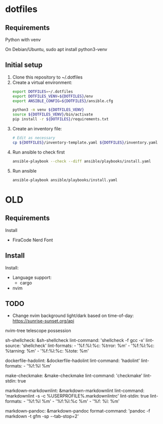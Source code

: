 # dotfiles

## Requirements

Python with venv

On Debian/Ubuntu, sudo apt install python3-venv

## Initial setup

1. Clone this repository to ~/.dotfiles
2. Create a virtual environment:
   ```sh
   export DOTFILES=~/.dotfiles
   export DOTFILES_VENV=${DOTFILES}/env
   export ANSIBLE_CONFIG=${DOTFILES}/ansible.cfg

   python3 -m venv ${DOTFILES_VENV}
   source ${DOTFILES_VENV}/bin/activate
   pip install -r ${DOTFILES}/requirements.txt
   ```
3. Create an inventory file:
   ```sh
   # Edit as necessary
   cp ${DOTFILES}/inventory-template.yaml ${DOTFILES}/inventory.yaml
   ``` 
4. Run ansible to check first
   ```sh
   ansible-playbook --check --diff ansible/playbooks/install.yaml
   ```
5. Run ansible
   ```
   ansible-playbook ansible/playbooks/install.yaml
   ```



# OLD

## Requirements

Install
 * FiraCode Nerd Font

## Install

Install:
 * Language support:
   * cargo
 * nvim

## TODO

 * Change nvim background light/dark based on time-of-day: https://sunrise-sunset.org/api

nvim-tree
telescope
possession

  sh-shellcheck: &sh-shellcheck
    lint-command: 'shellcheck -f gcc -x'
    lint-source: 'shellcheck'
    lint-formats:
      - '%f:%l:%c: %trror: %m'
      - '%f:%l:%c: %tarning: %m'
      - '%f:%l:%c: %tote: %m'

  dockerfile-hadolint: &dockerfile-hadolint
    lint-command: 'hadolint'
    lint-formats:
      - '%f:%l %m'

  make-checkmake: &make-checkmake
    lint-command: 'checkmake'
    lint-stdin: true

  markdown-markdownlint: &markdown-markdownlint
    lint-command: 'markdownlint -s -c %USERPROFILE%\.markdownlintrc'
    lint-stdin: true
    lint-formats:
      - '%f:%l %m'
      - '%f:%l:%c %m'
      - '%f: %l: %m'

  markdown-pandoc: &markdown-pandoc
    format-command: 'pandoc -f markdown -t gfm -sp --tab-stop=2'
